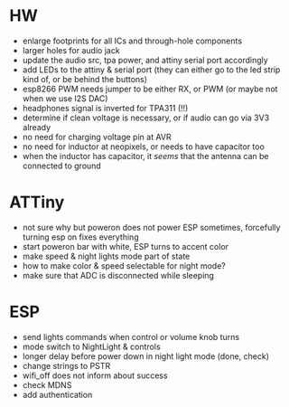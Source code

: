 # HW



- enlarge footprints for all ICs and through-hole components
- larger holes for audio jack
- update the audio src, tpa power, and attiny serial port accordingly
- add LEDs to the attiny & serial port (they can either go to the led strip kind of, or be behind the buttons)
- esp8266 PWM needs jumper to be either RX, or PWM (or maybe not when we use I2S DAC)
- headphones signal is inverted for TPA311 (!!)
- determine if clean voltage is necessary, or if audio can go via 3V3 already
- no need for charging voltage pin at AVR
- no need for inductor at neopixels, or needs to have capacitor too
- when the inductor has capacitor, it *seems* that the antenna can be connected to ground 

# ATTiny

- not sure why but poweron does not power ESP sometimes, forcefully turning esp on fixes everything
- start poweron bar with white, ESP turns to accent color
- make speed & night lights mode part of state
- how to make color & speed selectable for night mode? 
- make sure that ADC is disconnected while sleeping

# ESP

- send lights commands when control or volume knob turns
- mode switch to NightLight & controls
- longer delay before power down in night light mode (done, check)
- change strings to PSTR
- wifi_off does not inform about success
- check MDNS
- add authentication
